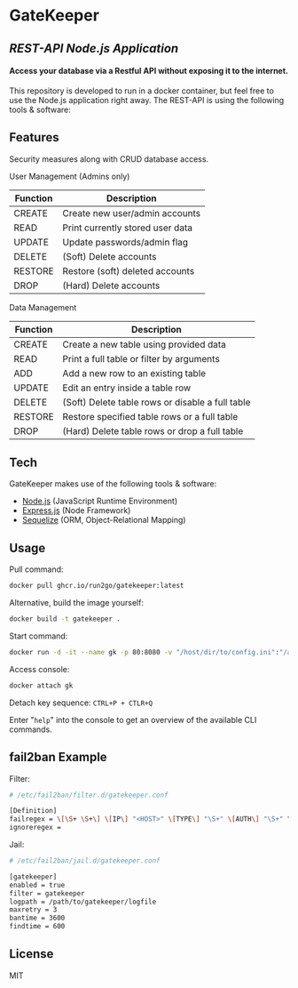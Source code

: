 # GateKeeper
## _REST-API Node.js Application_
#### Access your database via a Restful API without exposing it to the internet.

This repository is developed to run in a docker container, but feel free to use the Node.js application right away.
The REST-API is using the following tools & software:


## Features
Security measures along with CRUD database access.


User Management (Admins only)

| Function | Description |
| ------ | ------ |
| CREATE | Create new user/admin accounts |
| READ | Print currently stored user data |
| UPDATE | Update passwords/admin flag |
| DELETE | (Soft) Delete accounts |
| RESTORE | Restore (soft) deleted accounts |
| DROP | (Hard) Delete accounts |


Data Management

| Function | Description |
| ------ | ------ |
| CREATE | Create a new table using provided data |
| READ | Print a full table or filter by arguments |
| ADD | Add a new row to an existing table |
| UPDATE | Edit an entry inside a table row |
| DELETE | (Soft) Delete table rows or disable a full table |
| RESTORE | Restore specified table rows or a full table |
| DROP | (Hard) Delete table rows or drop a full table |


## Tech

GateKeeper makes use of the following tools & software:

- [Node.js] (JavaScript Runtime Environment)
- [Express.js] (Node Framework)
- [Sequelize] (ORM, Object-Relational Mapping)

## Usage
Pull command:
```sh
docker pull ghcr.io/run2go/gatekeeper:latest
```

Alternative, build the image yourself:
```sh
docker build -t gatekeeper .
```

Start command:
```sh
docker run -d -it --name gk -p 80:8080 -v "/host/dir/to/config.ini":"/app/config.ini" gatekeeper
```

Access console:
```sh
docker attach gk
```

Detach key sequence:
`CTRL+P + CTLR+Q `


Enter "`help`" into the console to get an overview of the available CLI commands.


## fail2ban Example

Filter:
```sh
# /etc/fail2ban/filter.d/gatekeeper.conf

[Definition]
failregex = \[\S+ \S+\] \[IP\] "<HOST>" \[TYPE\] "\S+" \[AUTH\] "\S+" \[USER-AGENT\] "\S+" \[CONTENT-TYPE\] "\S+" \[STATUS\] "((?!200)\d{3})"
ignoreregex =
```

Jail:
```sh
# /etc/fail2ban/jail.d/gatekeeper.conf

[gatekeeper]
enabled = true
filter = gatekeeper
logpath = /path/to/gatekeeper/logfile
maxretry = 3
bantime = 3600
findtime = 600
```


## License

MIT

[//]: #
   [node.js]: <http://nodejs.org>
   [express.js]: <http://expressjs.com>
   [sequelize]: <http://sequelize.org>
